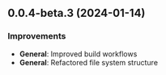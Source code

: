 ## 0.0.4-beta.3 (2024-01-14)

### Improvements

- **General**: Improved build workflows
- **General**: Refactored file system structure